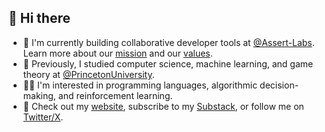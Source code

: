 ## 👋 Hi there
- 🔭 I'm currently building collaborative developer tools at [@Assert-Labs](https://github.com/Assert-Labs). Learn more about our [mission](https://assertlabs.dev/about/mission) and our [values](https://assertlabs.dev/about/tao).
- 📖 Previously, I studied computer science, machine learning, and game theory at [@PrincetonUniversity](https://github.com/princetonuniversity).
- 👨‍💻 I'm interested in programming languages, algorithmic decision-making, and reinforcement learning.
- 👀 Check out my [website](https://devinplumb.com), subscribe to my [Substack](https://substack.com/@devinplumb), or follow me on [Twitter/X](https://x.com/devin_plumb).
